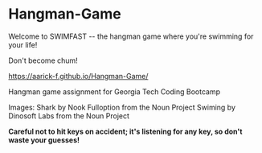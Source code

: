 # Hangman-Game
Welcome to SWIMFAST -- the hangman game where you're swimming for your life!


Don't become chum!

https://aarick-f.github.io/Hangman-Game/

Hangman game assignment for Georgia Tech Coding Bootcamp


Images:
Shark by Nook Fulloption from the Noun Project
Swiming by Dinosoft Labs from the Noun Project

**Careful not to hit keys on accident; it's listening for any key, so don't waste your guesses!**
